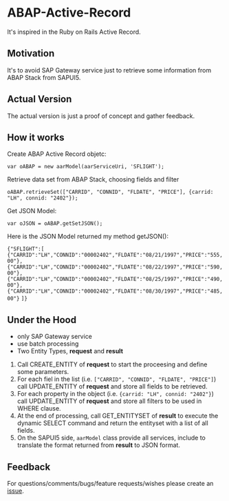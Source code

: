# ABAP-Active-Record
It's inspired in the Ruby on Rails Active Record.

## Motivation
It's to avoid SAP Gateway service just to retrieve some information from ABAP Stack from SAPUI5.

## Actual Version
The actual version is just a proof of concept and gather feedback.

## How it works

Create ABAP Active Record objetc:

`var oABAP = new aarModel(aarServiceUri, 'SFLIGHT');`

Retrieve data set from ABAP Stack, choosing fields and filter

`oABAP.retrieveSet(["CARRID", "CONNID", "FLDATE", "PRICE"], {carrid: "LH", connid: "2402"});`

Get JSON Model:

`var oJSON = oABAP.getSetJSON();`

Here is the JSON Model returned my method getJSON():

`{"SFLIGHT":[`
`{"CARRID":"LH","CONNID":"00002402","FLDATE":"08/21/1997","PRICE":"555,00"},`
`{"CARRID":"LH","CONNID":"00002402","FLDATE":"08/22/1997","PRICE":"590,00"},`
`{"CARRID":"LH","CONNID":"00002402","FLDATE":"08/25/1997","PRICE":"490,00"},`
`{"CARRID":"LH","CONNID":"00002402","FLDATE":"08/30/1997","PRICE":"485,00"}`
`]}`

## Under the Hood

- only SAP Gateway service
- use batch processing
- Two Entity Types, **request** and **result**

1. Call CREATE_ENTITY of **request** to start the proceesing and define some parameters.
2. For each fiel in the list (i.e. `["CARRID", "CONNID", "FLDATE", "PRICE"]`) call UPDATE_ENTITY of **request** and store all fields to be retrieved.
3. For each property in the object (i.e. `{carrid: "LH", connid: "2402"}`) call UPDATE_ENTITY of **request** and store all filters to be used in WHERE clause.
4. At the end of processing, call GET_ENTITYSET of **result** to execute the dynamic SELECT command and return the entityset with a list of all fields.
5. On the SAPUI5 side, `aarModel` class provide all services, include to translate the format returned from **result** to JSON format.

## Feedback

For questions/comments/bugs/feature requests/wishes please create an [issue](https://github.com/furlan/ABAP-Active-Record/issues).
